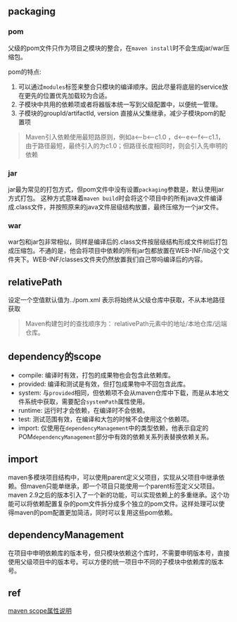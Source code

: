 ## packaging

### pom
父级的pom文件只作为项目之模块的整合，在`maven install`时不会生成jar/war压缩包。

pom的特点:
1. 可以通过`modules`标签来整合只模块的编译顺序。因此尽量将底层的service放在更先的位置优先加载较为合适。
2. 子模块中共用的依赖项或者将器版本统一写到父级配置中，以便统一管理。
3. 子模块的groupId/artifactId, version 直接从父集继承，减少子模块pom的配置项

> Maven引入依赖使用最短路原则，例如a<–b<–c1.0 ，d<–e<–f<–c1.1，由于路径最短，最终引入的为c1.0；但路径长度相同时，则会引入先申明的依赖

### jar
jar最为常见的打包方式，但pom文件中没有设置`packaging`参数是，默认使用jar方式打包。
这种方式意味着`maven build`时会将这个项目中的所有java文件编译成.class文件，并按照原来的java文件层级结构放置，最终压缩为一个jar文件。

### war
war包和jar包非常相似，同样是编译后的.class文件按层级结构形成文件树后打包成压缩包。不通的是，他会将项目中依赖的所有jar包都放置在WEB-INF/lib这个文件夹下。WEB-INF/classes文件夹仍然放置我们自己带吗编译后的内容。

## relativePath
设定一个空值默认值为../pom.xml 表示将始终从父级仓库中获取，不从本地路径获取

> Maven构建包时的查找顺序为： relativePath元素中的地址/本地仓库/远端仓库。

## dependency的scope

- compile: 编译时有效，打包的成果物也会包含此依赖库。
- provided: 编译和测试是有效，但打包成果物中不回包含此库。
- system: 与`provided`相同，但依赖项不会从maven仓库中下载，而是从本地文件系统中获取，需要配合`systemPath`属性使用。
- runtime: 运行时才会依赖，在编译时不会依赖。
- test: 测试范围有效，在编译和大包的时候不会使用这个依赖项。
- import: 仅使用在`dependencyManagement`中的类型依赖，他表示自定的POM`dependencyManagement`部分中有效的依赖关系列表替换依赖关系。

## import
maven多模块项目结构中，可以使用parent定义父项目，实现从父项目中继承依赖。但maven只能单继承，即一个项目只能使用一个parent标签定义父项目。maven 2.9之后的版本引入了一个新的功能，可以实现依赖上的多重继承。这个功能可以将依赖配置复杂的pom文件拆分成多个独立的pom文件。这样处理可以使得maven的pom配置更加简洁，同时可以复用这些pom依赖。

## dependencyManagement
在项目中申明依赖库的版本号，但只模块依赖这个库时，不需要申明版本号，直接使用父级项目中的版本号。可以方便的统一项目中不同的子模块中依赖库的版本号。


## ref
 [maven scope属性说明](https://www.cnblogs.com/kingsonfu/p/10342892.html)


